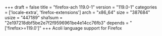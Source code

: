 +++
draft = false
title = "firefox-ach 119.0-1"
version = "119.0-1"
categories = ['locale-extra', 'firefox-extensions']
arch = "x86_64"
size = "387684"
usize = "447189"
sha1sum = "2e197218dbf5be2e7f2f9596961be4e14cc76fb3"
depends = "['firefox>=119.0']"
+++
Acoli language support for Firefox